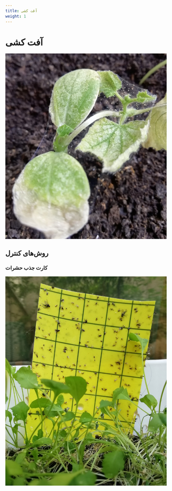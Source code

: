 ```yaml
---
title: آقت کشی
weight: 1
---
```


# آفت کشی
![بوته خیار آفت‌زده](/media/pest-control/pest.jpg)

## روش‌های کنترل

### کارت جذب حشرات 
![کارت جذب حشرات در گلدان شاهی](/media/pest-control/card.jpg)
